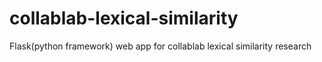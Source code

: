 # collablab-lexical-similarity
Flask(python framework) web app for collablab lexical similarity research
